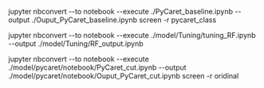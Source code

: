jupyter nbconvert --to notebook --execute ./PyCaret_baseline.ipynb --output ./Ouput_PyCaret_baseline.ipynb 
screen -r pycaret_class

jupyter nbconvert --to notebook --execute ./model/Tuning/tuning_RF.ipynb --output ./model/Tuning/RF_output.ipynb


jupyter nbconvert --to notebook --execute ./model/pycaret/notebook/PyCaret_cut.ipynb --output ./model/pycaret/notebook/Ouput_PyCaret_cut.ipynb
screen -r oridinal